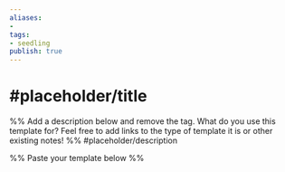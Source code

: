 ```yaml
---
aliases: 
- 
tags:
- seedling
publish: true
---
```


# #placeholder/title 

%% Add a description below and remove the tag. What do you use this template for? Feel free to add links to the type of template it is or other existing notes! %% 
#placeholder/description 

%% Paste your template below %%

```markdown

```